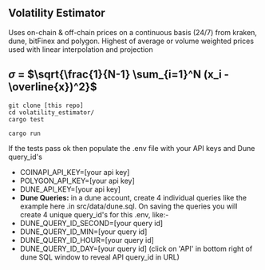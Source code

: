 
## Volatility Estimator 
Uses on-chain & off-chain prices on a continuous basis (24/7) from kraken, dune, bitFinex and polygon. Highest of average or volume weighted prices used with linear interpolation and projection
 

## $\sigma$ = $\sqrt{\frac{1}{N-1} \sum_{i=1}^N (x_i - \overline{x})^2}$

 





    git clone [this repo]
    cd volatility_estimator/
    cargo test 
     
    cargo run

    
If the tests pass ok then populate the .env file with your API keys and Dune query_id's 

 - COINAPI_API_KEY=[your api key] 
 - POLYGON_API_KEY=[your api key]
 - DUNE_API_KEY=[your api key]
 - **Dune Queries:** in a dune account, create 4 individual queries like the example here .in src/data/dune.sql. On saving the queries you will create 4 unique query_id's for this .env, like:-
 - DUNE_QUERY_ID_SECOND=[your query id]
 - DUNE_QUERY_ID_MIN=[your query id]
 - DUNE_QUERY_ID_HOUR=[your query id]
 - DUNE_QUERY_ID_DAY=[your query id] 
 (click on 'API' in bottom right of dune SQL window to reveal API query_id in URL) 
